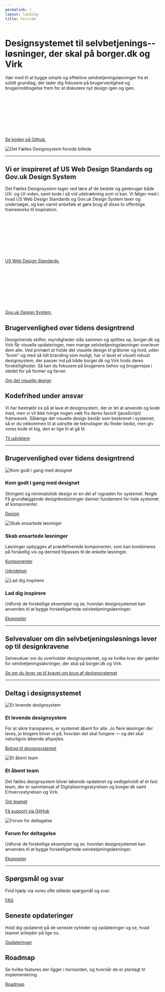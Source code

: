 ```yaml
---
permalink: /
layout: landing
title: Forside
---
```

<div class="row mt-6">
  <div class="col-12 col-md-5">
    <h1 class="mt-0">Designsystemet til selvbetjenings-&shy;løsninger, der skal på borger.dk og Virk</h1>
    <p class="font-lead">
      Vær med til at bygge simple og effektive selvbetjeningsløsninger fra et solidt grundlag, der lader dig fokusere på brugervenlighed og brugerinddragelse frem for at diskutere nyt design igen og igen.
    </p>  
    <p>
      <a href="https://github.com/detfaellesdesignsystem/dkfds-components" class="icon-link">
        Se koden på Github
        <svg class="icon-svg"><use xlink:href="#open-in-new"></use></svg>
      </a>
    </p>
    <!--<p>
      <a href="#">
        Download designfilerne
      </a>
    </p>-->
  </div>
  <div class="col-12 col-md-7">
    <img src="{{ site.baseurl }}/img/descriptionimages/forsidebillede.png" alt="Det Fælles Designsystem forside billede">
  </div>
</div>

<hr class="my-6">

<h2>Vi er inspireret af US Web Design Standards og Gov.uk Design System</h2>
<p class="font-lead">Det Fælles Designsystem tager ved lære af de bedste og genbruger både UX- og UI-viden, samt kode i så vid udstrækning som vi kan. Vi følger med i hvad US
Web Design Standards og Gov.uk Design System laver og undersøger, og kan varmt anbefale at gøre brug af disse to offentlige frameworks til inspiration.</p>
<p>
  <a href="https://v2.designsystem.digital.gov/" class="icon-link">
    US Web Design Standards
    <svg class="icon-svg"><use xlink:href="#open-in-new"></use></svg>
  </a>
</p>
<p>
  <a href="https://design-system.service.gov.uk/" class="icon-link">
    Gov.uk Design System
    <svg class="icon-svg"><use xlink:href="#open-in-new"></use></svg>
  </a>
</p>

<h2 >Brugervenlighed over tidens designtrend</h2>
<p class="font-lead">Designtrends skifter, myndigheder slås sammen og splittes op, borger.dk og Virk får visuelle opdateringer, men mange selvbetjeningsløsninger overlever dem alle. Ved primært at holde det visuelle design til gråtoner og hvid, uden “krom” og med så lidt branding som muligt, har vi lavet et visuelt robust designsystem, der passer ind på både borger.dk og Virk trods deres forskelligheder. Så kan du fokusere på brugerens behov og brugerrejse i stedet for på former og farver.</p>
<p>
  <a href="/dkfds-docs/design/visueltdesign/"> 
    Om det visuelle design
  </a>
</p>

<h2>Kodefrihed under ansvar</h2>
<p class="font-lead">Vi har bestræbt os på at lave et designsystem, der er let at anvende og kode med, men vi vil ikke tvinge nogen væk fra deres favorit (javaScript) framework. Sålænge det visuelle design består som beskrevet i systemet, så er du velkommen til at udnytte de teknologier du finder bedst, men giv vores kode et kig, den er lige til at gå til.</p>
<p>
  <a href="#"> 
    Til udviklere
  </a>
</p>

<hr class="my-6">

<h2>Brugervenlighed over tidens designtrend</h2>
<div class="row">
  <div class="col-12 col-md-4">
    <div class="demo-img-container demo-img-container--turquoise">
      <img src="{{ site.baseurl }}/img/descriptionimages/format-line-style.svg" alt="Kom godt i gang med designet">
    </div>
    <h3 class="h4">Kom godt i gang med designet</h3>
    <p>Stringent og minimalistisk design er en del af rygraden for systemet. Nogle Få grundlæggende designbeslutninger danner fundament for hele systemet af komponenter.</p>
    <p><a href="/dkfds-docs/design/">Design</a></p>
  </div>
  <div class="col-12 col-md-4">
    <div class="demo-img-container demo-img-container--orange">
      <img src="{{ site.baseurl }}/img/descriptionimages/puzzle-outline.svg" alt="Skab ensartede løsninger">
    </div>
    <h3 class="h4">Skab ensartede løsninger</h3>
    <p>Løsninger opbygges af prædefinerede komponenter, som kan kombineres på forskellig vis og dermed tilpasses til de enkelte løsninger.</p>
    <p><a href="/dkfds-docs/komponenter/">Komponenter</a></p>
    <p><a href="/dkfds-docs/udvidelser/">Udvidelser</a></p>
  </div>
  <div class="col-12 col-md-4">
    <div class="demo-img-container demo-img-container--purple">
      <img src="{{ site.baseurl }}/img/descriptionimages/monitor-dashboard.svg" alt="Lad dig inspirere">
    </div>
    <h3 class="h4">Lad dig inspirere</h3>
    <p>Udforsk de forskellige eksempler og se, hvordan designsystemet kan anvendes til at bygge forskelligartede selvbetjeningsløsninger.</p>
    <p><a href="/dkfds-docs/eksempler/">Eksempler</a></p>
  </div>
</div>

<hr class="my-6">

<h2>Selvevaluer om din selvbetjeningsløsnings lever op til designkravene</h2>
<p>Selvevaluer om du overholder designsystemet, og se hvilke krav der gælder for selvbetjeningsløsninger, der skal på borger.dk og Virk.</p>
<p><a href="/dkfds-docs/krav/">Se om du lever op til kravet om brug af designsystemet</a></p>

<hr class="my-6">

<h2>Deltag i designsystemet</h2>
<div class="row">
  <div class="col-12 col-md-4">
    <div class="demo-img-container demo-img-container--violet">
      <img src="{{ site.baseurl }}/img/descriptionimages/outline-share.svg" alt="Et levende designsystem">
    </div>
    <h3 class="h4">Et levende designsystem</h3>
    <p>For at sikre transparens, er systemet åbent for alle. Jo flere løsninger der laves, jo klogere bliver vi på, hvordan det skal fungere — og det skal naturligvis løbende afspejles.</p>
    <p><a href="/dkfds-docs/omdesignsystemet/">Bidrag til designsystemet</a></p>
  </div>
  <div class="col-12 col-md-4">
    <div class="demo-img-container demo-img-container--magenta">
      <img src="{{ site.baseurl }}/img/descriptionimages/outline-forum.svg" alt="Et åbent team">
    </div>
    <h3 class="h4">Et åbent team</h3>
    <p>Det fælles designsystem bliver løbende opdateret og vedligeholdt af et fast team, der er sammensat af Digitaliseringsstyrelsen og borger.dk samt Erhvervsstyrelsen og Virk.</p>
    <p><a href="/dkfds-docs/omdesignsystemet/">Om teamet</a></p>
    <p><a href="https://github.com/detfaellesdesignsystem/dkfds-components">Få support via GitHub</a></p>
  </div>
  <div class="col-12 col-md-4">
    <div class="demo-img-container demo-img-container--teal">
      <img src="{{ site.baseurl }}/img/descriptionimages/account-group.svg" alt="Forum for deltagelse">
    </div>
    <h3 class="h4">Forum for deltagelse</h3>
    <p>Udforsk de forskellige eksempler og se, hvordan designsystemet kan anvendes til at bygge forskelligartede selvbetjeningsløsninger.</p>
    <p><a href="/dkfds-docs/eksempler/">Eksempler</a></p>
  </div>
</div>

<hr class="my-6">

<h2>Spørgsmål og svar</h2>
<p>Find hjælp via vores ofte stillede spørgsmål og svar.</p>
<p><a href="/dkfds-docs/omdesignsystemet/">FAQ</a></p>

<h2>Seneste opdateringer</h2>
<p>Hold dig opdateret på de seneste nyheder og opdateringer og se, hvad teamet arbejder på lige nu.</p>
<p><a href="/dkfds-docs/omdesignsystemet/">Opdateringer</a></p>

<h2>Roadmap</h2>
<p>Se hvilke features der ligger i horisonten, og hvornår de er planlagt til implementering.</p>
<p><a href="/dkfds-docs/omdesignsystemet/">Roadmap</a></p>